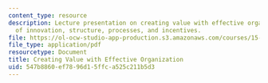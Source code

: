 ```yaml
---
content_type: resource
description: Lecture presentation on creating value with effective organization, organizational
  of innovation, structure, processes, and incentives.
file: https://ol-ocw-studio-app-production.s3.amazonaws.com/courses/15-912-technology-strategy-fall-2008/547b8860ef7896d15ffca525c211b5d3_lec_07.pdf
file_type: application/pdf
resourcetype: Document
title: Creating Value with Effective Organization
uid: 547b8860-ef78-96d1-5ffc-a525c211b5d3
---
```

